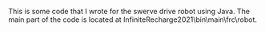 This is some code that I wrote for the swerve drive robot using Java. The main part of the code is located at InfiniteRecharge2021\bin\main\frc\robot.